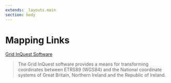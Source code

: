 ```yaml
---
extends: _layouts.main
section: body
---
```


# Mapping Links

[Grid InQuest Software](http://www.qgsl.com/index.php?product=gridinquest)
> The Grid InQuest software provides a means for transforming coordinates between ETRS89 (WGS84) and the National coordinate systems of Great Britain, Northern Ireland and the Republic of Ireland.
